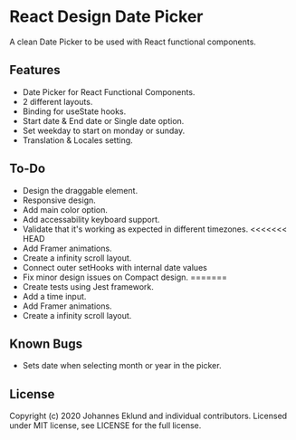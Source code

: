 # React Design Date Picker

A clean Date Picker to be used with React functional components.
 
## Features

- Date Picker for React Functional Components.
- 2 different layouts.
- Binding for useState hooks.
- Start date & End date or Single date option.
- Set weekday to start on monday or sunday.
- Translation & Locales setting.

## To-Do

- Design the draggable element.
- Responsive design.
- Add main color option.
- Add accessability keyboard support.
- Validate that it's working as expected in different timezones.
<<<<<<< HEAD
- Add Framer animations.
- Create a infinity scroll layout.
- Connect outer setHooks with internal date values
- Fix minor design issues on Compact design.
=======
- Create tests using Jest framework.
- Add a time input.
- Add Framer animations.
- Create a infinity scroll layout.

## Known Bugs

- Sets date when selecting month or year in the picker.

## License

Copyright (c) 2020 Johannes Eklund and individual contributors. Licensed under MIT license, see LICENSE for the full license.
